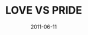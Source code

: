 ---
layout: message
category: message
series: "The Guide"
title: "LOVE VS PRIDE"
date: 2011-06-11
audio-description: "Brian Tome talks about what it looks like to follow the Guide out of places of pride and into love."
audio: "http://www.crossroads.net/players/media/hq/theguide04.mp3"
audio-title: "Love vs. Pride"
audio-duration: "40&#58;38"
program-description: "The Guide&#58; Love vs. Pride - Program"
program: "http://www.crossroads.net/players/media/hq/06_11-12_11Program.pdf"
program-title: "Love vs. Pride"
video-description: "Brian Tome talks about what it looks like to follow the Guide out of places of pride and into love."
video-title: "Love vs. Pride"
video: "https://s3.amazonaws.com/crossroadsvideomessages/theguide04.mp4"
---